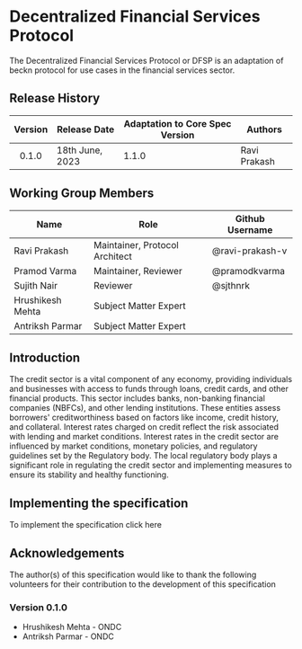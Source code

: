 # Decentralized Financial Services Protocol
The Decentralized Financial Services Protocol or DFSP is an adaptation of beckn protocol for use cases in the financial services sector. 

## Release History

| Version | Release Date    | Adaptation to Core Spec Version | Authors      |
|:-------:|-----------------|---------------------------------|--------------|
| 0.1.0   | 18th June, 2023 | 1.1.0                           | Ravi Prakash |

## Working Group Members

| Name             | Role                           | Github Username |
|------------------|--------------------------------|-----------------|
| Ravi Prakash     | Maintainer, Protocol Architect | @ravi-prakash-v |
| Pramod Varma     | Maintainer, Reviewer           | @pramodkvarma   |
| Sujith Nair      | Reviewer                       | @sjthnrk        |
| Hrushikesh Mehta | Subject Matter Expert          |                 |
| Antriksh Parmar  | Subject Matter Expert          |                 |


## Introduction

The credit sector is a vital component of any economy, providing individuals and businesses with access to funds through loans, credit cards, and other financial products. This sector includes banks, non-banking financial companies (NBFCs), and other lending institutions. These entities assess borrowers' creditworthiness based on factors like income, credit history, and collateral. Interest rates charged on credit reflect the risk associated with lending and market conditions. Interest rates in the credit sector are influenced by market conditions, monetary policies, and regulatory guidelines set by the Regulatory body. The local regulatory body plays a significant role in regulating the credit sector and implementing measures to ensure its stability and healthy functioning.

## Implementing the specification

To implement the specification click here

## Acknowledgements

The author(s) of this specification would like to thank the following volunteers for their contribution to the development of this specification

### Version 0.1.0
- Hrushikesh Mehta - ONDC
- Antriksh Parmar - ONDC



